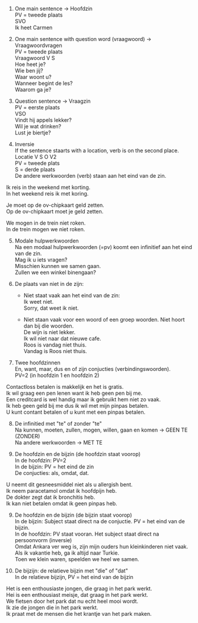 1) One main sentence -> Hoofdzin  
PV = tweede plaats  
SVO  
Ik heet Carmen  

2) One main sentence with question word (vraagwoord) -> Vraagwoordvragen  
PV = tweede plaats  
Vraagwoord V S  
Hoe heet je?  
Wie ben jij?  
Waar woont u?  
Wanneer begint de les?  
Waarom ga je?  
  
3) Question sentence -> Vraagzin  
PV = eerste plaats  
VSO  
Vindt hij appels lekker?  
Wil je wat drinken?  
Lust je biertje?  
  
4) Inversie  
If the sentence staarts with a location, verb is on the second place.  
Locatie V S O V2  
PV = tweede plats  
S = derde plaats  
De andere werkwoorden (verb) staan aan het eind van de zin.  
  
Ik reis in the weekend met korting.  
In het weekend reis ik met koring.  
  
Je moet op de ov-chipkaart geld zetten.  
Op de ov-chipkaart moet je geld zetten.  
  
We mogen in de trein niet roken.  
In de trein mogen we niet roken.  
  
5) Modale hulpwerkwoorden  
Na een modaal hulpwerkwoorden (=pv) koomt een infinitief aan het eind van de zin.  
Mag ik u iets vragen?  
Misschien kunnen we samen gaan.  
Zullen we een winkel binengaan?  
  
6) De plaats van niet in de zijn:  
	- Niet staat vaak aan het eind van de zin:  
		Ik weet niet.  
		Sorry, dat weet ik niet.  
		  
	- Niet staan vaak voor een woord of een groep woorden. Niet hoort dan bij die woorden.  
		De wijn is niet lekker.  
		Ik wil niet naar dat nieuwe cafe.  
		Roos is vandag niet thuis.  
		Vandag is Roos niet thuis.  
		  
7) Twee hoofdzinnen  
En, want, maar, dus en of zijn conjucties (verbindingswoorden).  
PV=2 (in hoofdzin 1 en hoofdzin 2)  
  
Contactloss betalen is makkelijk en het is gratis.  
Ik wil graag een pen lenen want ik heb geen pen bij me.  
Een creditcard is wel handig maar ik gebruikt hem niet zo vaak.  
Ik heb geen geld bij me dus ik wil met mijn pinpas betalen.  
U kunt contant betalen of u kunt met een pinpas betalen.  
  
8) De infinitied met "te" of zonder "te"  
Na kunnen, moeten, zullen, mogen, willen, gaan en komen -> GEEN TE (ZONDER)  
Na andere werkwoorden -> MET TE  
  
8) De hoofdzin en de bijzin (de hoofdzin staat voorop)  
In de hoofdzin: PV=2  
In de bijzin: PV = het eind de zin  
De conjucties: als, omdat, dat.  
  
U neemt dit gesneesmiddel niet als u allergish bent.  
Ik neem paracetamol omdat ik hoofdpijn heb.  
De dokter zegt dat ik bronchitis heb.  
Ik kan niet betalen omdat ik geen pinpas heb.  
  
9) De hoofdzin en de bijzin (de bijzin staat voorop)  
In de bijzin: Subject staat direct na de conjuctie. PV = het eind van de bijzin.  
In de hoofdzin: PV staat vooran. Het subject staat direct na persoonvorm (inversie)  
Omdat Ankara ver weg is, zijn mijn ouders hun kleinkinderen niet vaak.  
Als ik vakantie heb, ga ik altijd naar Turkie.  
Toen we klein waren, speelden we heel we samen.  
  
10) De bijzijn: de relatieve bijzin met "die" of "dat"  
In de relatieve bijzijn, PV = het eind van de bijzin  
  
Het is een enthousiaste jongen, die graag in het park werkt.  
Hei is een enthousiast meisje, dat graag in het park werkt.  
We fietsen door het park dat nu echt heel mooi wordt.  
Ik zie de jongen die in het park werkt.  
Ik praat met de mensen die het krantje van het park maken.  
































		
		
